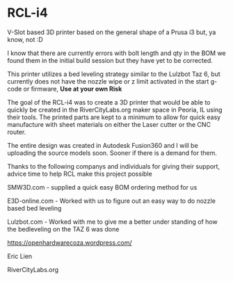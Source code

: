 # RCL-i4
V-Slot based 3D printer based on the general shape of a Prusa i3 but, ya know, not :D

I know that there are currently errors with bolt length and qty in the BOM we found them in the initial build session but they have yet to be corrected.

This printer utilizes a bed leveling strategy similar to the Lulzbot Taz 6, but currently does not have the nozzle wipe or z limit activated in the start g-code or firmware,
  **Use at your own Risk**
  
The goal of the RCL-i4 was to create a 3D printer that would be able to quickly be created in the RiverCityLabs.org maker space in Peoria, IL using their tools. The printed parts are kept to a minimum to allow for quick easy manufacture with sheet materials on either the Laser cutter or the CNC router. 

The entire design was created in Autodesk Fusion360 and I will be uploading the source models soon. Sooner if there is a demand for them.

Thanks to the following companys and individuals for giving their support, advice time to help RCL make this project possible

  SMW3D.com - supplied a quick easy BOM ordering method for us

  E3D-online.com - Worked with us to figure out an easy way to do nozzle based bed leveling

  Lulzbot.com - Worked with me to give me a better under standing of how the bedleveling on the TAZ 6 was done

  https://openhardwarecoza.wordpress.com/ 

  Eric Lien 
  
  RiverCityLabs.org
